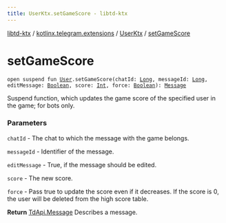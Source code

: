 ```yaml
---
title: UserKtx.setGameScore - libtd-ktx
---
```


[libtd-ktx](../../index.html) / [kotlinx.telegram.extensions](../index.html) / [UserKtx](index.html) / [setGameScore](./set-game-score.html)

# setGameScore

`open suspend fun `[`User`](https://tdlibx.github.io/td/docs/org/drinkless/td/libcore/telegram/TdApi.User.html)`.setGameScore(chatId: `[`Long`](https://kotlinlang.org/api/latest/jvm/stdlib/kotlin/-long/index.html)`, messageId: `[`Long`](https://kotlinlang.org/api/latest/jvm/stdlib/kotlin/-long/index.html)`, editMessage: `[`Boolean`](https://kotlinlang.org/api/latest/jvm/stdlib/kotlin/-boolean/index.html)`, score: `[`Int`](https://kotlinlang.org/api/latest/jvm/stdlib/kotlin/-int/index.html)`, force: `[`Boolean`](https://kotlinlang.org/api/latest/jvm/stdlib/kotlin/-boolean/index.html)`): `[`Message`](https://tdlibx.github.io/td/docs/org/drinkless/td/libcore/telegram/TdApi.Message.html)

Suspend function, which updates the game score of the specified user in the game; for bots
only.

### Parameters

`chatId` - The chat to which the message with the game belongs.

`messageId` - Identifier of the message.

`editMessage` - True, if the message should be edited.

`score` - The new score.

`force` - Pass true to update the score even if it decreases. If the score is 0, the user
will be deleted from the high score table.

**Return**
[TdApi.Message](https://tdlibx.github.io/td/docs/org/drinkless/td/libcore/telegram/TdApi.Message.html) Describes a message.

